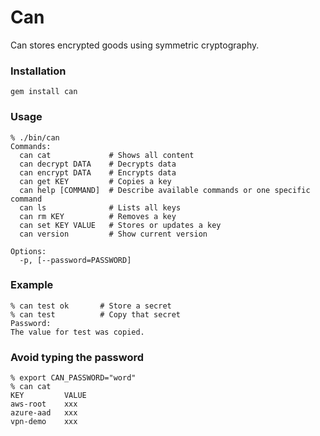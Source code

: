 # Can

Can stores encrypted goods using symmetric cryptography.


### Installation

    gem install can


### Usage

    % ./bin/can
    Commands:
      can cat             # Shows all content
      can decrypt DATA    # Decrypts data
      can encrypt DATA    # Encrypts data
      can get KEY         # Copies a key
      can help [COMMAND]  # Describe available commands or one specific command
      can ls              # Lists all keys
      can rm KEY          # Removes a key
      can set KEY VALUE   # Stores or updates a key
      can version         # Show current version

    Options:
      -p, [--password=PASSWORD]


### Example

    % can test ok       # Store a secret
    % can test          # Copy that secret
    Password:
    The value for test was copied.


### Avoid typing the password

    % export CAN_PASSWORD="word"
    % can cat
    KEY         VALUE
    aws-root    xxx
    azure-aad   xxx
    vpn-demo    xxx
